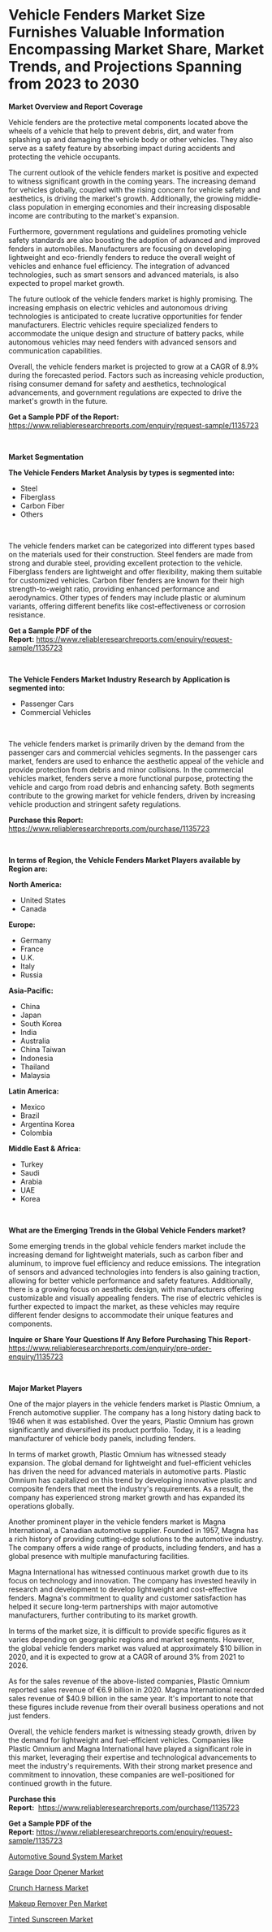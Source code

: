 <p><h1>Vehicle Fenders Market Size Furnishes Valuable Information Encompassing Market Share, Market Trends, and Projections Spanning from 2023 to 2030</h1></p><p><strong>Market Overview and Report Coverage</strong></p>
<p><p>Vehicle fenders are the protective metal components located above the wheels of a vehicle that help to prevent debris, dirt, and water from splashing up and damaging the vehicle body or other vehicles. They also serve as a safety feature by absorbing impact during accidents and protecting the vehicle occupants.</p><p>The current outlook of the vehicle fenders market is positive and expected to witness significant growth in the coming years. The increasing demand for vehicles globally, coupled with the rising concern for vehicle safety and aesthetics, is driving the market's growth. Additionally, the growing middle-class population in emerging economies and their increasing disposable income are contributing to the market's expansion.</p><p>Furthermore, government regulations and guidelines promoting vehicle safety standards are also boosting the adoption of advanced and improved fenders in automobiles. Manufacturers are focusing on developing lightweight and eco-friendly fenders to reduce the overall weight of vehicles and enhance fuel efficiency. The integration of advanced technologies, such as smart sensors and advanced materials, is also expected to propel market growth.</p><p>The future outlook of the vehicle fenders market is highly promising. The increasing emphasis on electric vehicles and autonomous driving technologies is anticipated to create lucrative opportunities for fender manufacturers. Electric vehicles require specialized fenders to accommodate the unique design and structure of battery packs, while autonomous vehicles may need fenders with advanced sensors and communication capabilities.</p><p>Overall, the vehicle fenders market is projected to grow at a CAGR of 8.9% during the forecasted period. Factors such as increasing vehicle production, rising consumer demand for safety and aesthetics, technological advancements, and government regulations are expected to drive the market's growth in the future.</p></p>
<p><strong>Get a Sample PDF of the Report:</strong> <a href="https://www.reliableresearchreports.com/enquiry/request-sample/1135723">https://www.reliableresearchreports.com/enquiry/request-sample/1135723</a></p>
<p>&nbsp;</p>
<p><strong>Market Segmentation</strong></p>
<p><strong>The Vehicle Fenders Market Analysis by types is segmented into:</strong></p>
<p><ul><li>Steel</li><li>Fiberglass</li><li>Carbon Fiber</li><li>Others</li></ul></p>
<p>&nbsp;</p>
<p><p>The vehicle fenders market can be categorized into different types based on the materials used for their construction. Steel fenders are made from strong and durable steel, providing excellent protection to the vehicle. Fiberglass fenders are lightweight and offer flexibility, making them suitable for customized vehicles. Carbon fiber fenders are known for their high strength-to-weight ratio, providing enhanced performance and aerodynamics. Other types of fenders may include plastic or aluminum variants, offering different benefits like cost-effectiveness or corrosion resistance.</p></p>
<p><strong>Get a Sample PDF of the Report:</strong>&nbsp;<a href="https://www.reliableresearchreports.com/enquiry/request-sample/1135723">https://www.reliableresearchreports.com/enquiry/request-sample/1135723</a></p>
<p>&nbsp;</p>
<p><strong>The Vehicle Fenders Market Industry Research by Application is segmented into:</strong></p>
<p><ul><li>Passenger Cars</li><li>Commercial Vehicles</li></ul></p>
<p>&nbsp;</p>
<p><p>The vehicle fenders market is primarily driven by the demand from the passenger cars and commercial vehicles segments. In the passenger cars market, fenders are used to enhance the aesthetic appeal of the vehicle and provide protection from debris and minor collisions. In the commercial vehicles market, fenders serve a more functional purpose, protecting the vehicle and cargo from road debris and enhancing safety. Both segments contribute to the growing market for vehicle fenders, driven by increasing vehicle production and stringent safety regulations.</p></p>
<p><strong>Purchase this Report:</strong>&nbsp; <a href="https://www.reliableresearchreports.com/purchase/1135723">https://www.reliableresearchreports.com/purchase/1135723</a></p>
<p>&nbsp;</p>
<p><strong>In terms of Region, the Vehicle Fenders Market Players available by Region are:</strong></p>
<p>
    <p> <strong> North America: </strong>
        <ul>
            <li>United States</li>
            <li>Canada</li>
        </ul>
        </p> 
    <p> <strong> Europe: </strong>
        <ul>
            <li>Germany</li>
            <li>France</li>
            <li>U.K.</li>
            <li>Italy</li>
            <li>Russia</li>
        </ul>
        </p> 
    <p> <strong> Asia-Pacific: </strong>
        <ul>
            <li>China</li>
            <li>Japan</li>
            <li>South Korea</li>
            <li>India</li>
            <li>Australia</li>
            <li>China Taiwan</li>
            <li>Indonesia</li>
            <li>Thailand</li>
            <li>Malaysia</li>
        </ul>
        </p> 
    <p> <strong> Latin America: </strong>
        <ul>
            <li>Mexico</li>
            <li>Brazil</li>
            <li>Argentina Korea</li>
            <li>Colombia</li>
        </ul>
        </p> 
    <p> <strong> Middle East & Africa: </strong>
        <ul>
            <li>Turkey</li>
            <li>Saudi</li>
            <li>Arabia</li>
            <li>UAE</li>
            <li>Korea</li>
        </ul>
    </p>
    </p>
<p>&nbsp;</p>
<p><strong>What are the Emerging Trends in the Global Vehicle Fenders market?</strong></p>
<p><p>Some emerging trends in the global vehicle fenders market include the increasing demand for lightweight materials, such as carbon fiber and aluminum, to improve fuel efficiency and reduce emissions. The integration of sensors and advanced technologies into fenders is also gaining traction, allowing for better vehicle performance and safety features. Additionally, there is a growing focus on aesthetic design, with manufacturers offering customizable and visually appealing fenders. The rise of electric vehicles is further expected to impact the market, as these vehicles may require different fender designs to accommodate their unique features and components.</p></p>
<p><strong>Inquire or Share Your Questions If Any Before Purchasing This Report</strong>- <a href="https://www.reliableresearchreports.com/enquiry/pre-order-enquiry/1135723">https://www.reliableresearchreports.com/enquiry/pre-order-enquiry/1135723</a></p>
<p>&nbsp;</p>
<p><strong>Major Market Players</strong></p>
<p><p>One of the major players in the vehicle fenders market is Plastic Omnium, a French automotive supplier. The company has a long history dating back to 1946 when it was established. Over the years, Plastic Omnium has grown significantly and diversified its product portfolio. Today, it is a leading manufacturer of vehicle body panels, including fenders.</p><p>In terms of market growth, Plastic Omnium has witnessed steady expansion. The global demand for lightweight and fuel-efficient vehicles has driven the need for advanced materials in automotive parts. Plastic Omnium has capitalized on this trend by developing innovative plastic and composite fenders that meet the industry's requirements. As a result, the company has experienced strong market growth and has expanded its operations globally.</p><p>Another prominent player in the vehicle fenders market is Magna International, a Canadian automotive supplier. Founded in 1957, Magna has a rich history of providing cutting-edge solutions to the automotive industry. The company offers a wide range of products, including fenders, and has a global presence with multiple manufacturing facilities.</p><p>Magna International has witnessed continuous market growth due to its focus on technology and innovation. The company has invested heavily in research and development to develop lightweight and cost-effective fenders. Magna's commitment to quality and customer satisfaction has helped it secure long-term partnerships with major automotive manufacturers, further contributing to its market growth.</p><p>In terms of the market size, it is difficult to provide specific figures as it varies depending on geographic regions and market segments. However, the global vehicle fenders market was valued at approximately $10 billion in 2020, and it is expected to grow at a CAGR of around 3% from 2021 to 2026.</p><p>As for the sales revenue of the above-listed companies, Plastic Omnium reported sales revenue of €6.9 billion in 2020. Magna International recorded sales revenue of $40.9 billion in the same year. It's important to note that these figures include revenue from their overall business operations and not just fenders.</p><p>Overall, the vehicle fenders market is witnessing steady growth, driven by the demand for lightweight and fuel-efficient vehicles. Companies like Plastic Omnium and Magna International have played a significant role in this market, leveraging their expertise and technological advancements to meet the industry's requirements. With their strong market presence and commitment to innovation, these companies are well-positioned for continued growth in the future.</p></p>
<p><strong>Purchase this Report:</strong>&nbsp;&nbsp;<a href="https://www.reliableresearchreports.com/purchase/1135723">https://www.reliableresearchreports.com/purchase/1135723</a></p>
<p></p>
<p><strong>Get a Sample PDF of the Report:</strong>&nbsp;<a href="https://www.reliableresearchreports.com/enquiry/request-sample/1135723">https://www.reliableresearchreports.com/enquiry/request-sample/1135723</a></p>
<p><p><a href="https://github.com/mahnoor2003/Market-Research-Report-List-1/blob/main/automotive-sound-system-market.md">Automotive Sound System Market</a></p><p><a href="https://www.linkedin.com/pulse/decoding-garage-door-opener-market-deep-dive-latest-trends-segmentation-sdtxe/">Garage Door Opener Market</a></p><p><a href="https://github.com/abdelrhmankishk22/Market-Research-Report-List-1/blob/main/crunch-harness-market.md">Crunch Harness Market</a></p><p><a href="https://medium.com/@horlandkidd/makeup-remover-pen-market-competitive-analysis-market-trends-and-forecast-to-2030-127e60524326">Makeup Remover Pen Market</a></p><p><a href="https://medium.com/@slanecode210/tinted-sunscreen-market-insight-market-trends-growth-forecasted-from-2023-to-2030-40c470a970df">Tinted Sunscreen Market</a></p></p>